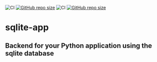 ![CI](https://github.com/TheNewThinkTank/AACT-Analysis/actions/workflows/wf.yml/badge.svg)
[![GitHub repo size](https://img.shields.io/github/repo-size/TheNewThinkTank/AACT-Analysis?style=flat&logo=github&logoColor=whitesmoke&label=Repo%20Size)](https://github.com/TheNewThinkTank/AACT-Analysis/archive/refs/heads/main.zip)
![CI](https://github.com/TheNewThinkTank/sqlite-app/actions/workflows/wf.yml/badge.svg)
[![GitHub repo size](https://img.shields.io/github/repo-size/TheNewThinkTank/sqlite-app?style=flat&logo=github&logoColor=whitesmoke&label=Repo%20Size)](https://github.com/TheNewThinkTank/sqlite-app/archive/refs/heads/main.zip)

# sqlite-app

## Backend for your Python application using the sqlite database
